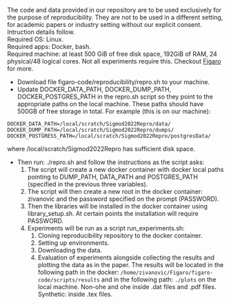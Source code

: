 The code and data provided in our repository are to be used exclusively for the purpose of reproducibility. They are not to be used in a different setting, for academic papers or industry setting without our explicit consent. Intruction details follow.\
Required OS: Linux.\
Required apps: Docker, bash.\
Required machine: at least 500 GiB of free disk space, 192GiB of RAM, 24 physical/48 logical cores. Not all experiments require this. Checkout [Figaro](figaro-code/README.md) for more.

- Download file figaro-code/reproducibility/repro.sh to your machine. 
- Update DOCKER_DATA_PATH, DOCKER_DUMP_PATH, DOCKER_POSTGRES_PATH in the repro.sh script so they point to the appropriate paths on the local machine. These paths should have 500GB of free storage in total. For example (this is on our machine):
```
DOCKER_DATA_PATH=/local/scratch/Sigmod2022Repro/data/
DOCKER_DUMP_PATH=/local/scratch/Sigmod2022Repro/dumps/
DOCKER_POSTGRESS_PATH=/local/scratch/Sigmod2022Repro/postgresData/
```
 where /local/scratch/Sigmod2022Repro has sufficient disk space. 
- Then run: ./repro.sh and follow the instructions as the script asks:
    1. The script will create a new docker container with docker local paths pointing to DUMP_PATH, DATA_PATH and POSTGRES_PATH (specified in the previous three variables).
    2. The script will then create a new root in the docker container: zivanovic and the password specified on the prompt (PASSWORD).
    3. Then the libraries will be installed in the docker container using library_setup.sh. At certain points the installation will require PASSWORD.
    4. Experiments will be run as a script run_experiments.sh:
        1. Cloning reproducibility repository to the docker container.
        2. Setting up environments.
        3. Downloading the data.
        4. Evaluation of experiments alongside collecting the results and plotting the data as in the paper. The results will be located in the following path in the docker:
        ```/home/zivanovic/Figaro/figaro-code/scripts/results```
        and in the following path: 
        ```./plots``` on the local machine. 
        Non-ohe and ohe inside .dat files and .pdf files.
        Synthetic: inside .tex files.
